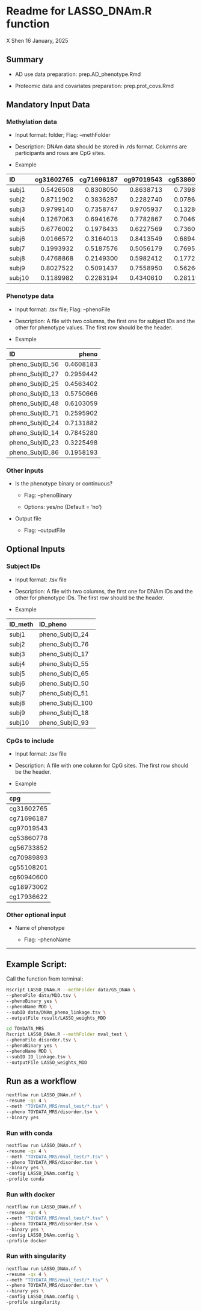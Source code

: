 Readme for LASSO\_DNAm.R function
================
X Shen
16 January, 2025

## Summary

  - AD use data preparation: prep.AD\_phenotype.Rmd

  - Proteomic data and covariates preparation: prep.prot\_covs.Rmd

## Mandatory Input Data

### Methylation data

  - Input format: folder; Flag: –methFolder

  - Description: DNAm data should be stored in .rds format. Columns are
    participants and rows are CpG
sites.

  - Example

| ID     | cg31602765 | cg71696187 | cg97019543 | cg53860778 | cg56733852 | cg70989893 | cg55108201 | cg60940600 | cg18973002 | cg17936622 |
| :----- | ---------: | ---------: | ---------: | ---------: | ---------: | ---------: | ---------: | ---------: | ---------: | ---------: |
| subj1  |  0.5426508 |  0.8308050 |  0.8638713 |  0.7398929 |  0.0073558 |  0.9303585 |  0.5460656 |  0.8375024 |  0.7690491 |  0.4602612 |
| subj2  |  0.8711902 |  0.3836287 |  0.2282740 |  0.0786861 |  0.5134351 |  0.0758845 |  0.5038607 |  0.3202991 |  0.4782370 |  0.0080568 |
| subj3  |  0.9799140 |  0.7358747 |  0.9705937 |  0.1328087 |  0.1736585 |  0.7732009 |  0.0972177 |  0.1487135 |  0.1880891 |  0.0179580 |
| subj4  |  0.1267063 |  0.6941676 |  0.7782867 |  0.7046723 |  0.0995432 |  0.9401981 |  0.4495978 |  0.1550584 |  0.2868786 |  0.2995916 |
| subj5  |  0.6776002 |  0.1978433 |  0.6227569 |  0.7360512 |  0.3407551 |  0.5141476 |  0.0183764 |  0.0456632 |  0.6678010 |  0.1245773 |
| subj6  |  0.0166572 |  0.3164013 |  0.8413549 |  0.6894399 |  0.8933338 |  0.0651360 |  0.7104200 |  0.3621154 |  0.7454814 |  0.7248059 |
| subj7  |  0.1993932 |  0.5187576 |  0.5056179 |  0.7695172 |  0.4207007 |  0.7646030 |  0.1927723 |  0.5411525 |  0.6863808 |  0.3383740 |
| subj8  |  0.4768868 |  0.2149300 |  0.5982412 |  0.1772145 |  0.0473879 |  0.7801199 |  0.4691668 |  0.0118916 |  0.5009157 |  0.8220485 |
| subj9  |  0.8027522 |  0.5091437 |  0.7558950 |  0.5626690 |  0.5214343 |  0.9968115 |  0.7078440 |  0.2392420 |  0.1290033 |  0.9332041 |
| subj10 |  0.1189982 |  0.2283194 |  0.4340610 |  0.2811943 |  0.4188920 |  0.2916319 |  0.1707687 |  0.1370217 |  0.7626721 |  0.0343706 |

### Phenotype data

  - Input format: .tsv file; Flag: –phenoFile

  - Description: A file with two columns, the first one for subject IDs
    and the other for phenotype values. The first row should be the
    header.

  - Example

| ID                |     pheno |
| :---------------- | --------: |
| pheno\_SubjID\_56 | 0.4608183 |
| pheno\_SubjID\_27 | 0.2959442 |
| pheno\_SubjID\_25 | 0.4563402 |
| pheno\_SubjID\_13 | 0.5750666 |
| pheno\_SubjID\_48 | 0.6103059 |
| pheno\_SubjID\_71 | 0.2595902 |
| pheno\_SubjID\_24 | 0.7131882 |
| pheno\_SubjID\_14 | 0.7845280 |
| pheno\_SubjID\_23 | 0.3225498 |
| pheno\_SubjID\_86 | 0.1958193 |

### Other inputs

  - Is the phenotype binary or continuous?
    
      - Flag: –phenoBinary
    
      - Options: yes/no (Default = ‘no’)

  - Output file
    
      - Flag: –outputFile

## Optional Inputs

### Subject IDs

  - Input format: .tsv file

  - Description: A file with two columns, the first one for DNAm IDs and
    the other for phenotype IDs. The first row should be the header.

  - Example

| ID\_meth | ID\_pheno          |
| :------- | :----------------- |
| subj1    | pheno\_SubjID\_24  |
| subj2    | pheno\_SubjID\_76  |
| subj3    | pheno\_SubjID\_17  |
| subj4    | pheno\_SubjID\_55  |
| subj5    | pheno\_SubjID\_65  |
| subj6    | pheno\_SubjID\_50  |
| subj7    | pheno\_SubjID\_51  |
| subj8    | pheno\_SubjID\_100 |
| subj9    | pheno\_SubjID\_18  |
| subj10   | pheno\_SubjID\_93  |

### CpGs to include

  - Input format: .tsv file

  - Description: A file with one column for CpG sites. The first row
    should be the header.

  - Example

| cpg        |
| :--------- |
| cg31602765 |
| cg71696187 |
| cg97019543 |
| cg53860778 |
| cg56733852 |
| cg70989893 |
| cg55108201 |
| cg60940600 |
| cg18973002 |
| cg17936622 |

### Other optional input

  - Name of phenotype
    
      - Flag: –phenoName

-----

## Example Script:

Call the function from terminal:

``` bash
Rscript LASSO_DNAm.R --methFolder data/GS_DNAm \
--phenoFile data/MDD.tsv \
--phenoBinary yes \
--phenoName MDD \
--subID data/DNAm_pheno_linkage.tsv \
--outputFile result/LASSO_weights_MDD
```

``` bash
cd TOYDATA_MRS
Rscript LASSO_DNAm.R --methFolder mval_test \
--phenoFile disorder.tsv \
--phenoBinary yes \
--phenoName MDD \
--subID ID_linkage.tsv \
--outputFile LASSO_weights_MDD
```

## Run as a workflow

```bash
nextflow run LASSO_DNAm.nf \
-resume -qs 4 \
--meth "TOYDATA_MRS/mval_test/*.tsv" \
--pheno TOYDATA_MRS/disorder.tsv \
--binary yes
```

### Run with conda

```bash
nextflow run LASSO_DNAm.nf \
-resume -qs 4 \
--meth "TOYDATA_MRS/mval_test/*.tsv" \
--pheno TOYDATA_MRS/disorder.tsv \
--binary yes \
-config LASSO_DNAm.config \
-profile conda 
```

### Run with docker

```bash
nextflow run LASSO_DNAm.nf \
-resume -qs 4 \
--meth "TOYDATA_MRS/mval_test/*.tsv" \
--pheno TOYDATA_MRS/disorder.tsv \
--binary yes \
-config LASSO_DNAm.config \
-profile docker
```

### Run with singularity

```bash
nextflow run LASSO_DNAm.nf \
-resume -qs 4 \
--meth "TOYDATA_MRS/mval_test/*.tsv" \
--pheno TOYDATA_MRS/disorder.tsv \
--binary yes \
-config LASSO_DNAm.config \
-profile singularity
```